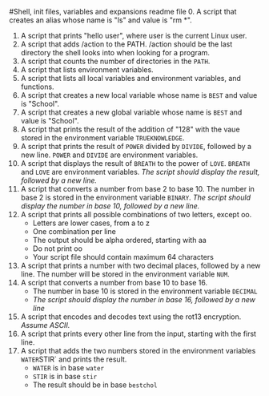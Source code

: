 #Shell, init files, variables and expansions readme file
0. A script that creates an alias whose name is "ls" and value is "rm *".
1. A script that prints "hello user", where user is the current Linux user.
2. A script that adds /action to the PATH. /action should be the last directory the shell looks into when looking for a program.
3. A script that counts the number of directories in the `PATH`.
4. A script that lists environment variables.
5. A script that lists all local variables and environment variables, and functions.
6. A script that creates a new local variable whose name is `BEST` and value is "School".
7. A script that creates a new global variable whose name is `BEST` and value is "School".
8. A script that prints the result of the addition of "128" with the vaue stored in the environment variable `TRUEKNOWLEDGE`.
9. A script that prints the result of `POWER` divided by `DIVIDE`, followed by a new line. `POWER` and `DIVIDE` are environment variables.
10. A script that displays the result of `BREATH` to the power of `LOVE`. `BREATH` and `LOVE` are environment variables. _The script should display the result, followed by a new line._
11. A script that converts a number from base 2 to base 10. The number in base 2 is stored in the environment variable `BINARY`. _The script should display the number in base 10, followed by a new line._
12. A script that prints all possible combinations of two letters, except oo.
	- Letters are lower cases, from a to z
	- One combination per line
	- The output should be alpha ordered, starting with aa
	- Do not print oo
	- Your script file should contain maximum 64 characters
13. A script that prints a number with two decimal places, followed by a new line. The number will be stored in the environment variable `NUM`.
14. A script that converts a number from base 10 to base 16.
	- The number in base 10 is stored in the environment variable `DECIMAL`
	- _The script should display the number in base 16, followed by a new line_
15. A script that encodes and decodes text using the rot13 encryption. _Assume ASCII._
16. A script that prints every other line from the input, starting with the first line.
17. A script that adds the two numbers stored in the environment variables `WATER`STIR` and prints the result.
	- `WATER` is in base `water`
	- `STIR` is in base `stir`
	- The result should be in base `bestchol`  <br>
